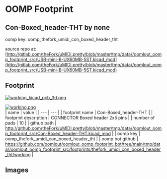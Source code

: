 # OOMP Footprint  
## Con-Boxed_header-THT  by none  
  
oomp key: oomp_thefork_umidi_con_boxed_header_tht  
  
source repo at: [http://gitlab.com/theFork/uMIDI.pretty/blob/master/tmp/data//oomlout_oomp_footprint_src/USB-mini-B-UX60MB-5ST.kicad_mod](http://gitlab.com/theFork/uMIDI.pretty/blob/master/tmp/data//oomlout_oomp_footprint_src/USB-mini-B-UX60MB-5ST.kicad_mod)  
## Footprint  
  
[![working_kicad_pcb_3d.png](working_kicad_pcb_3d_600.png)](working_kicad_pcb_3d.png)  
  
[![working.png](working_600.png)](working.png)  
| name | value | 
| --- | --- | 
| footprint name | Con-Boxed_header-THT | 
| footprint description | CONNECTOR Boxed header 2x5 pins | 
| number of pads | 10 | 
| github path | http://github.com/theFork/uMIDI.pretty/blob/master/tmp/data//oomlout_oomp_footprint_src/Con-Boxed_header-THT.kicad_mod | 
| oomp key | oomp_thefork_umidi_con_boxed_header_tht | 
| oomp bot github | https://github.com/oomlout/oomlout_oomp_footprint_bot/tree/main/tmp/data//oomlout_oomp_footprint_src/footprints/thefork_umidi_con_boxed_header_tht/working | 
## Images  
